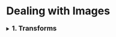 # Dealing with Images

<div style='width:1000px;margin:auto'>

<details><summary><b style='font-size:18px'>1. Transforms</b></summary>
<p>
<h4>1. Import Libraries</h4>
~~~python
import torch
from torchvision import datasets, transforms
~~~

<h4>2. Load Images</h4>
<p>
We expect the images to be like this:
~~~
root/dog/xxx.png
root/dog/xxy.png
root/dog/xxz.png

root/cat/123.png
root/cat/nsdf3.png
root/cat/asd932_.png
~~~

~~~python
data_dir = 'Cat_Dog_data/train'

# Create a pipeline of transformation
# 1. resize the images to make them all have the same size.
# 2. Crop the images starting from the center till 224
# 3. Transform the images to Tensors.
transform = transforms.Compose([transforms.Resize(255),
                                transforms.CenterCrop(224),
                                transforms.ToTensor()])
dataset = datasets.ImageFolder(data_dir, transform=transform)
dataloader = torch.utils.data.DataLoader(dataset, batch_size=32, shuffle=True)
~~~

<h4>3. Run this to check if images was loaded</h4>
~~~python
def imshow(image, ax=None, title=None, normalize=True):
    """Imshow for Tensor."""
    if ax is None:
        fig, ax = plt.subplots()
    image = image.numpy().transpose((1, 2, 0))

    if normalize:
        mean = np.array([0.485, 0.456, 0.406])
        std = np.array([0.229, 0.224, 0.225])
        image = std * image + mean
        image = np.clip(image, 0, 1)

    ax.imshow(image)
    ax.spines['top'].set_visible(False)
    ax.spines['right'].set_visible(False)
    ax.spines['left'].set_visible(False)
    ax.spines['bottom'].set_visible(False)
    ax.tick_params(axis='both', length=0)
    ax.set_xticklabels('')
    ax.set_yticklabels('')

    return ax

# Run this to test your data loader
images, labels = next(iter(dataloader))
helper.imshow(images[0], normalize=False)
~~~
</p>
</p>
</details>

<details><summary><b>2. Data Augmentation</b></summary>
<p style='padding-left:10px'><a href="https://pytorch.org/docs/0.3.0/torchvision/transforms.html"><b>Different type of Transforms</b></a>

~~~python
data_dir = 'Cat_Dog_data'

# TODO: Define transforms for the training data and testing data
train_transforms = transforms.Compose([transforms.RandomRotation(30),
                                       transforms.RandomResizedCrop(224),
                                       transforms.RandomHorizontalFlip(),
                                       transforms.ToTensor()]) 

test_transforms = transforms.Compose([transforms.Resize(255),
                                      transforms.CenterCrop(224),
                                      transforms.ToTensor()])
 
# Pass transforms in here, then run the next cell to see how the transforms look
train_data = datasets.ImageFolder(data_dir + '/train', transform=train_transforms)
test_data = datasets.ImageFolder(data_dir + '/test', transform=test_transforms)

trainloader = torch.utils.data.DataLoader(train_data, batch_size=32)
testloader = torch.utils.data.DataLoader(test_data, batch_size=32)
~~~

<h4>2. Test if they work</h4>
~~~python
# change this to the trainloader or testloader 
data_iter = iter(testloader)

images, labels = next(data_iter)
fig, axes = plt.subplots(figsize=(10,4), ncols=4)
for ii in range(4):
    ax = axes[ii]
    helper.imshow(images[ii], ax=ax, normalize=False)
~~~
</p>
</details>

</div>
